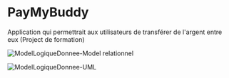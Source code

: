 # PayMyBuddy
Application qui permettrait aux utilisateurs de transférer de l'argent entre eux (Project de formation)

![ModelLogiqueDonnee-Model relationnel](https://github.com/Ivano-P/PayMyBuddy/assets/96083465/c36e8524-01d2-4e8d-b770-1782233ce8ca)

![ModelLogiqueDonnee-UML](https://github.com/Ivano-P/PayMyBuddy/assets/96083465/6a1f08d3-e18c-4f6e-b072-4db9f3a824a3)
